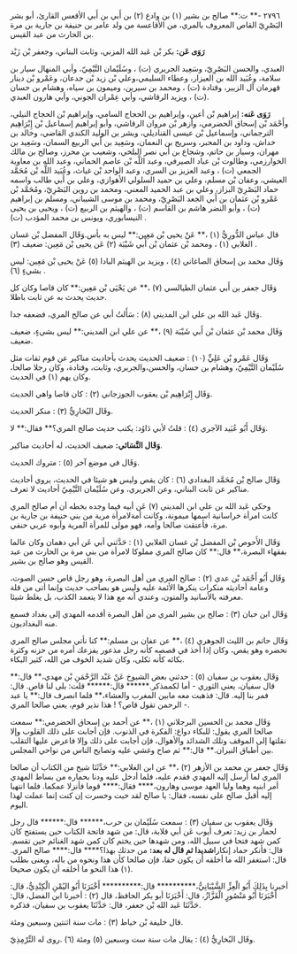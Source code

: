 ٢٧٩٦ -** ت:** صالح بن بشير (١) بن وادع (٢) بن أَبي بن أَبي الأقعس القارئ، أبو بشر البَصْرِيّ القاص المعروف بالمري، من الأقاعسة من ولد عامر بن حنيفة بن جارية بن مرة بن الحارث من عبد القيس.

**رَوَى عَن:** بكر بْن عَبد الله المزني، وثابت البناني، وجعفر بْن زَيْد

العبدي، والحسن البَصْرِيّ، وسَعِيد الجريري (ت) ، وسُلَيْمان التَّيْمِيّ، وأبي المنهال سيار بن سلامة، وعُبَيد الله بن العيزار، وعطاء السليمي،وعلي بْن زيد بْن جدعان، وعَمْرو بْن دينار قهرمان آل الزبير، وقتادة (ت) ، ومحمد بن سيرين، وميمون بن سياه، وهشام بن حسان (ت) ، ويزيد الرقاشي، وأبي عِمْران الجوني، وأبي هارون العبدي.

**رَوَى عَنه:** إبراهيم بْن أعين، وإبراهيم بن الحجاج السامي، وإبراهيم بْن الحجاج النيلي، وأَحْمَد بْن إسحاق الحضرمي، وأزهر بْن مروان الرقاشي، وأبو إبراهيم إسماعيل بْن إِبْرَاهِيم الترجماني، وإسماعيل بْن عيسى القناديلي، وبشر بن الوليد الكندي القاضي، وخالد بن خداش، وداود بن المحبر، وسريج بن النعمان، وسَعِيد بن أَبي الربيع السمان، وسَعِيد بن مهران، وسيار بن حاتم، وشجاع بن أَبي نصر البلخي، وشعيب بن محرز، وصالح بن مالك الخوارزمي، وطالوت بْن عباد الصيرفي، وعبد اللَّه بْن عاصم الحماني، وعبد الله بن معاوية الجمعي (ت) ، وعبد العزيز بن السري، وعبد الواحد بْن غياث، وعُبَيد اللَّه بْن مُحَمَّد العيشي، وعفان بْن مسلم، وعلي بن حميد السلولي الأهوازي، وعلي بن أَبي طالب واسمه حماد البَصْرِيّ البزاز، وعلي بن عبد الحميد المعني، ومحمد بن روين البَصْرِيّ، ومُحَمَّد بْن عَمْرو بْن عثمان بن أَبي الجعد البَصْرِيّ، ومحمد بن موسى الشيباني، ومسلم بن إبراهيم (ت) ، وأبو النضر هاشم بن القاسم (ت) ، والهيثم بن الربيع (ت) ، ويحيى بن يحيى النيسابوري، ويونس بن محمد المؤدب (ت) .

قال عباس الدُّورِيُّ (١) ،** عَنْ يحيى بْن مَعِين:** ليس به بأس.وَقَال المفضل بْن غسان الغلابي (١) ، ومحمد بْن عثمان بْن أَبي شَيْبَة (٢) عَن يحيى بْن مَعِين: ضعيف (٣) .

وَقَال محمد بن إسحاق الصاغاني (٤) ، ويزيد بن الهيثم البادا (٥) عَنْ يحيى بْن مَعِين: ليس بشيءٍ (٦) .

وَقَال جعفر بن أَبي عثمان الطيالسي (٧) ،** عن يَحْيَى بْن مَعِين:** كان قاصا وكان كل حديث يحدث به عن ثابت باطلا.

وَقَال عَبد الله بن علي ابن المديني (٨) : سَأَلتُ أبي عن صالح المري، فضعفه جدا.

وَقَال محمد بْن عثمان بْن أَبي شَيْبَة (٩) ،** عن علي ابن المديني:** ليس بشيءٍ، ضعيف ضعيف.

وَقَال عَمْرو بْن عَلِيٍّ (١٠) : ضعيف الحديث يحدث بأحاديث مناكير عن قوم ثقات مثل سُلَيْمان التَّيْمِيّ، وهشام بن حسان، والحسن،والجريري، وثابت، وقتادة، وكان رجلا صالحا، وكان يهم (١) في الحديث.

وَقَال إِبْرَاهِيم بْن يعقوب الجوزجاني (٢) : كان قاصا واهي الحديث.

وقَال البُخارِيُّ (٣) : منكر الحديث.

وَقَال أَبُو عُبَيد الآجري (٤) : قلتُ لأبي دَاوُد: يكتب حديث صالح المري؟** فقال:** لا.

**وَقَال النَّسَائي:** ضعيف الحديث، له أحاديث مناكير.

وَقَال في موضع آخر (٥) : متروك الحديث.

وَقَال صالح بْن مُحَمَّد البغدادي (٦) : كان يقص وليس هو شيئا في الحديث، يروي أحاديث مناكير عن ثابت البناني، وعن الجريري، وعن سُلَيْمان التَّيْمِيّ أحاديث لا تعرف.

وحكى عَبد الله بن علي ابن المديني (٧) عَن أبيه فيما وجده بخطه أن أم صالح المري كانت امرأة خراسانية اسمها ميمونة، وكانت أمةلامرأة مرية من بني حنيفة بن جارية بن مرة، فأعتقت صالحا وأمه، فهو مولى للمرأة المرية وأبوه عربي حنفي.

وَقَال الأَحوص بْن المفضل بْن غسان الغلابي (١) : حَدَّثني أبي عَن أبي دهمان وكان عالما بفقهاء البصرة،** قال:** كان صالح المري مملوكا لامرأة من بني مرة بن الحارث من عبد القيس وهو صالح بن بشير.

وَقَال أَبُو أَحْمَد بْن عدي (٢) : صالح المري من أهل البصرة، وهو رجل قاص حسن الصوت، وعامة أحاديثه منكرات ينكرها الأئمة عليه وليس هو بصاحب حديث وإنما أتى من قلة معرفته بالأسانيد والمتون، وعندي أنه مع هذا لا يتعمد الكذب، بل يغلط شيئا.

وَقَال ابن حبان (٣) : صالح بن بشير المري من أهل البصرة أقدمه المهدي إلى بغداد فسمع منه البغداديون.

وَقَال حاتم بن الليث الجوهري (٤) ،** عن عفان بن مسلم:** كنا نأتي مجلس صالح المري نحضره وهو يقص، وكان إذا أخذ في قصصه كأنه رجل مذعور يفزعك أمره من حزنه وكثرة بكائه كأنه ثكلى، وكان شديد الخوف من الله، كثير البكاء.

وَقَال يعقوب بن سفيان (٥) : حدثني بعض الشيوخ عَنْ عَبْد الرَّحْمَنِ بْن مهدي،** قال:** قال سفيان، يعني الثوري - أما لكممذكر.****** قال:****** قلت: بلى لنا قاص. قال: فمر بنا إليه. قال: فذهبت معه مابين المغرب والعشاء،** فلما انصرف قال:** يا عبد الرحمن تقول قاص؟ ! هذا نذير قوم، يعني صالحا المري -.

وَقَال محمد بن الحسين البرجلاني (١) ،** عن أحمد بن إسحاق الحضرمي:** سمعت صالحا المري يقول: للبكاء دواع: الفكرة في الذنوب. قإن أجابت على ذلك القلوب وإلا نقلتها إلى الموقف وتلك الشدائد والأهوال، فإن أجابت على ذلك وإلا فاعرض عليها التقلب بين أطباق النيران.** قال:** ثم صاح وغشي عليه وتصايح الناس من نواحي المجلس.

وَقَال جعفر بن محمد بن الأزهر (٢) ،** عن ابن الغلابي:** حَدَّثَنَا شيخ من الكتاب أن صالحا المري لما أرسل إليه المهدي فقدم عليه، فلما أدخل عليه ودنا بحماره من بساط المهدي أمر ابنيه وهما وليا العهد موسى وهارون،**** فقال:**** قوما فأنزلا عمكما. فلما انتهيا إليه أقبل صالح على نفسه، فقال: يا صالح لقد خبت وخسرت إن كنت إنما عملت لهذا اليوم.

وَقَال يعقوب بن سفيان (٣) : سمعت سُلَيْمان بن حرب،****** قال:****** قال رجل لحمار بن زيد: تعرف أيوب عَن أبي قلابة، قال: من شهد فاتحة الكتاب حين يستفتح كان كمن شهد فتحا في سبيل الله، ومن شهدها حين يختم كان كمن شهد الغنائم حين تقسم. قال: فأنكر حماد إنكارا**شديدا ثم قال له بعد:** من حدثك بهذا؟**** قال:**** صالح المري. قال: استغفر الله ما أخلقه أن يكون حقا، فإن صالحا كأن هذا ونحوه من باله، ويعنى بطلب (١) هذا النحو ما أخلقه أن يكون صحيحا.

أخبرنا بِذَلِكَ أَبُو الْعِزِّ الشَّيْبَانِيُّ،********** قال:********** أَخْبَرَنَا أَبُو اليُمْنِ الْكِنْدِيُّ، قال: أَخْبَرَنَا أَبُو مَنْصُورٍ الْقَزَّازُ، قال: أَخْبَرَنَا أبو بكر الحافظ، قال (٢) : أخبرنا ابن الفضل، قال: حَدَّثَنَا عَبد الله بْن جعفر، قال: حَدَّثَنَا يعقوب بن سفيان، فذكره.

قال خليفة بْن خياط (٣) : مات سنة اثنتين وسبعين ومئة.

وقَال البُخارِيُّ (٤) : يقال مات سنة ست وسبعين (٥) ومئة (٦) .روى له التِّرْمِذِيّ.